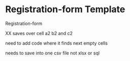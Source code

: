 # Registration-form Template
Registration-form 

XX saves over cell a2 b2 and c2

need to add code where it finds next empty cells 

needs to save into one csv file not xlsx or sql 

